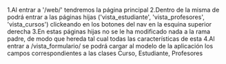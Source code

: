 1.Al entrar a '/web/' tendremos la página principal
2.Dentro de la misma de podrá entrar a las páginas hijas ('vista_estudiante', 'vista_profesores', 'vista_cursos') clickeando en los botones del nav en la esquina superior derecha
3.En estas páginas hijas no se le ha modificado nada a la rama padre, de modo que hereda tal cual todas las características de esta
4.Al entrar a /vista_formulario/ se podrá cargar al modelo de la aplicación los campos correspondientes a las clases Curso, Estudiante, Profesores
